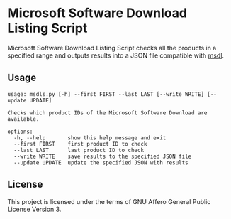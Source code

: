 Microsoft Software Download Listing Script
==========================================
Microsoft Software Download Listing Script checks all the products in a specified range and outputs results into a JSON file compatible with [msdl](https://github.com/ave9858/msdl).

Usage
-----
```
usage: msdls.py [-h] --first FIRST --last LAST [--write WRITE] [--update UPDATE]

Checks which product IDs of the Microsoft Software Download are available.

options:
  -h, --help       show this help message and exit
  --first FIRST    first product ID to check
  --last LAST      last product ID to check
  --write WRITE    save results to the specified JSON file
  --update UPDATE  update the specified JSON with results
```

License
-------
This project is licensed under the terms of GNU Affero General Public License Version 3.
